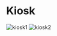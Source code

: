 # Kiosk

![kiosk1](https://user-images.githubusercontent.com/76393020/114683177-c567ff80-9d4a-11eb-89a6-264161de11c5.png)
![kiosk2](https://user-images.githubusercontent.com/76393020/114683317-e2043780-9d4a-11eb-9736-4d74696b2b3c.png)
